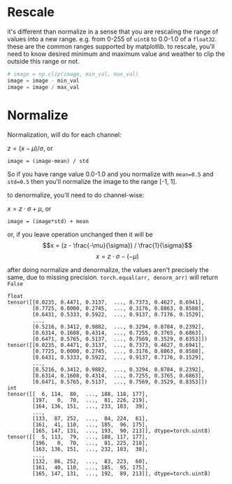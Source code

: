 # Rescale
it's different than normalize in a sense that you are rescaling the range of values into a new range. e.g. from 0-255 of `uint8` to 0.0-1.0 of a `float32`. these are the common ranges supported by matplotlib. to rescale, you'll need to know desired minimum and maximum value and weather to clip the outside this range or not.

```python
# image = np.clip(image, min_val, max_val)
image = image - min_val
image = image / max_val
```

# Normalize

Normalization, will do for each channel:

$z = (x-\mu) / \sigma$, or

`image = (image-mean) / std`

So if you have range value 0.0-1.0 and you normalize with `mean=0.5` and `std=0.5` then you'll normalize the image to the range [-1, 1].

to denormalize, you'll need to do channel-wise:

$x = z\cdot \sigma + \mu$, or

`image = (image*std) + mean`

or, if you leave operation unchanged then it will be
$$x = (z - \frac{-\mu}{\sigma}) / \frac{1}{\sigma}$$
$$x = z\cdot \sigma - (-\mu)$$


after doing normalize and denormalize, the values aren't precisely the same, due to missing precision. `torch.equal(arr, denorm_arr)` will return `False`

```
float
tensor([[0.0235, 0.4471, 0.3137,  ..., 0.7373, 0.4627, 0.6941],
        [0.7725, 0.0000, 0.2745,  ..., 0.3176, 0.8863, 0.8588],
        [0.6431, 0.5333, 0.5922,  ..., 0.9137, 0.7176, 0.1529],
        ...,
        [0.5216, 0.3412, 0.9882,  ..., 0.3294, 0.8784, 0.2392],
        [0.6314, 0.1608, 0.4314,  ..., 0.7255, 0.3765, 0.6863],
        [0.6471, 0.5765, 0.5137,  ..., 0.7569, 0.3529, 0.8353]])
tensor([[0.0235, 0.4471, 0.3137,  ..., 0.7373, 0.4627, 0.6941],
        [0.7725, 0.0000, 0.2745,  ..., 0.3176, 0.8863, 0.8588],
        [0.6431, 0.5333, 0.5922,  ..., 0.9137, 0.7176, 0.1529],
        ...,
        [0.5216, 0.3412, 0.9882,  ..., 0.3294, 0.8784, 0.2392],
        [0.6314, 0.1608, 0.4314,  ..., 0.7255, 0.3765, 0.6863],
        [0.6471, 0.5765, 0.5137,  ..., 0.7569, 0.3529, 0.8353]])
int
tensor([[  6, 114,  80,  ..., 188, 118, 177],
        [197,   0,  70,  ...,  81, 226, 219],
        [164, 136, 151,  ..., 233, 183,  39],
        ...,
        [133,  87, 252,  ...,  84, 224,  61],
        [161,  41, 110,  ..., 185,  96, 175],
        [165, 147, 131,  ..., 193,  90, 213]], dtype=torch.uint8)
tensor([[  5, 113,  79,  ..., 188, 117, 177],
        [196,   0,  70,  ...,  81, 225, 218],
        [163, 136, 151,  ..., 232, 183,  38],
        ...,
        [132,  86, 252,  ...,  83, 223,  60],
        [161,  40, 110,  ..., 185,  95, 175],
        [165, 147, 131,  ..., 192,  89, 213]], dtype=torch.uint8)
```